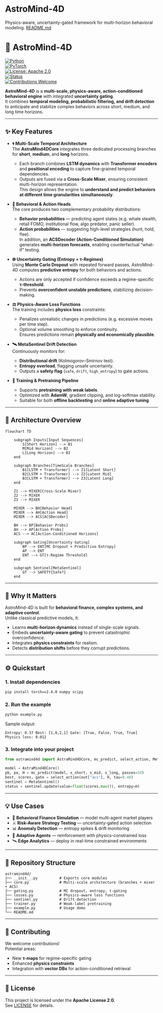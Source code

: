 # AstroMind-4D
Physics-aware, uncertainty-gated framework for multi-horizon behavioral modeling.
[README.md](https://github.com/user-attachments/files/22233118/README.md)
# 🌌 AstroMind-4D  

[![Python](https://img.shields.io/badge/python-3.11%2B-blue.svg?logo=python)](https://www.python.org/)  
[![PyTorch](https://img.shields.io/badge/PyTorch-2.4+-EE4C2C.svg?logo=pytorch)](https://pytorch.org/)  
[![License: Apache 2.0](https://img.shields.io/badge/License-Apache_2.0-green.svg)](./LICENSE)  
[![Status](https://img.shields.io/badge/status-Experimental-orange)]()  
[![Contributions Welcome](https://img.shields.io/badge/contributions-welcome-brightgreen.svg)](./CONTRIBUTING.md)  

**AstroMind-4D** is a **multi-scale, physics-aware, action-conditioned behavioral engine** with integrated **uncertainty gating**.  
It combines **temporal modeling, probabilistic filtering, and drift detection** to anticipate and stabilize complex behaviors across short, medium, and long time horizons.  

---

## ✨ Key Features  

- **🌀 Multi-Scale Temporal Architecture**  
  The **AstraMind4DCore** integrates three dedicated processing branches for **short**, **medium**, and **long** horizons.  
  - Each branch combines **LSTM dynamics** with **Transformer encoders** and **positional encoding** to capture fine-grained temporal dependencies.  
  - Outputs are fused via a **Cross-Scale Mixer**, ensuring consistent multi-horizon representation.  
  This design allows the engine to **understand and predict behaviors at different time granularities simultaneously**.  

- **🔮 Behavioral & Action Heads**  
  The core produces two complementary probability distributions:  
  - **Behavior probabilities** — predicting agent states (e.g. whale stealth, retail FOMO, institutional flow, algo predator, panic seller).  
  - **Action probabilities** — suggesting high-level strategies (hunt, hold, flee).  
  In addition, an **ACSDecoder (Action-Conditioned Simulation)** generates **multi-horizon forecasts**, enabling counterfactual “what-if” testing.  

- **🌐 Uncertainty Gating (Entropy + τ-Regimes)**  
  Using **Monte Carlo Dropout** with repeated forward passes, AstroMind-4D computes **predictive entropy** for both behaviors and actions.  
  - Actions are only accepted if confidence exceeds a regime-specific **τ-threshold**.  
  - Prevents **overconfident unstable predictions**, stabilizing decision-making.  

- **⚖️ Physics-Aware Loss Functions**  
  The training includes **physics loss** constraints:  
  - Penalizes unrealistic changes in predictions (e.g. excessive moves per time step).  
  - Optional volume smoothing to enforce continuity.  
  Ensures predictions remain **physically and economically plausible**.  

- **🛰️ MetaSentinel Drift Detection**  
  Continuously monitors for:  
  - **Distributional drift** (Kolmogorov–Smirnov test).  
  - **Entropy overload**, flagging unsafe uncertainty.  
  - Outputs a **safety flag** (`safe`, `drift`, `high_entropy`) to gate actions.  

- **🧪 Training & Pretraining Pipeline**  
  - Supports **pretraining with weak labels**.  
  - Optimized with **AdamW**, gradient clipping, and log-softmax stability.  
  - Suitable for both **offline backtesting** and **online adaptive tuning**.  

---

## 🧩 Architecture Overview  

```mermaid
flowchart TD

    subgraph Inputs[Input Sequences]
        S[Short Horizon] --> B1
        M[Mid Horizon] --> B2
        L[Long Horizon] --> B3
    end

    subgraph Branches[TimeScale Branches]
        B1[LSTM + Transformer] --> Z1[Latent Short]
        B2[LSTM + Transformer] --> Z2[Latent Mid]
        B3[LSTM + Transformer] --> Z3[Latent Long]
    end

    Z1 --> MIXER[Cross-Scale Mixer]
    Z2 --> MIXER
    Z3 --> MIXER

    MIXER --> BH[Behavior Head]
    MIXER --> AH[Action Head]
    MIXER --> ACS[ACSDecoder]

    BH --> BP[Behavior Probs]
    AH --> AP[Action Probs]
    ACS --> AC[Action-Conditioned Horizons]

    subgraph Gating[Uncertainty Gating]
        BP --> ENT[MC Dropout + Predictive Entropy]
        AP --> ENT
        ENT --> GT[τ-Regime Threshold]
    end

    subgraph Sentinel[MetaSentinel]
        GT --> SAFETY{Safe?}
    end
```

---

## 📖 Why It Matters  

AstroMind-4D is built for **behavioral finance, complex systems, and adaptive control**.  
Unlike classical predictive models, it:  

- Learns **multi-horizon dynamics** instead of single-scale signals.  
- Embeds **uncertainty-aware gating** to prevent catastrophic overconfidence.  
- Integrates **physics constraints** for realism.  
- Detects **distribution shifts** before they corrupt predictions.  

---

## ⚙️ Quickstart  

### 1. Install dependencies  
```bash
pip install torch==2.4.0 numpy scipy
```

### 2. Run the example  
```bash
python example.py
```

Sample output:  
```
Entropy: 0.37 Best: [1,0,2,1] Gate: [True, False, True, True]
Physics loss: 0.012
```

### 3. Integrate into your project  
```python
from astramind4d import AstraMind4DCore, mc_predict, select_action, MetaSentinel

model = AstraMind4DCore()
pb, pa, H = mc_predict(model, x_short, x_mid, x_long, passes=10)
best, scores, gate = select_action(out["acs"], H, tau=0.48)
sentinel = MetaSentinel()
status = sentinel.update(value=float(scores.max()), entropy=H)
```

---

## 💡 Use Cases  

- 🔎 **Behavioral Finance Simulation** — model multi-agent market players  
- ⚔️ **Risk-Aware Strategy Testing** — uncertainty-gated action selection  
- 📊 **Anomaly Detection** — entropy spikes & drift monitoring  
- 🤖 **Adaptive Agents** — reinforcement with physics-constrained loss  
- 🛰️ **Edge Analytics** — deploy in real-time constrained environments  

---

## 📂 Repository Structure  

```
astramind4d/
├── __init__.py          # Exports core modules
├── core.py              # Multi-scale architecture (branches + mixer + ACS)
├── gating.py            # MC dropout, entropy, τ-gating
├── losses.py            # Physics-aware loss functions
├── sentinel.py          # Drift detection
├── trainer.py           # Weak-label pretraining
├── example.py           # Usage demo
└── README.md
```

---

## 🤝 Contributing  

We welcome contributions!  
Potential areas:  
- New **τ-maps** for regime-specific gating  
- Enhanced **physics constraints**  
- Integration with **vector DBs** for action-conditioned retrieval  

---

## 📜 License  

This project is licensed under the **Apache License 2.0**.  
See [LICENSE](./LICENSE) for details.  

